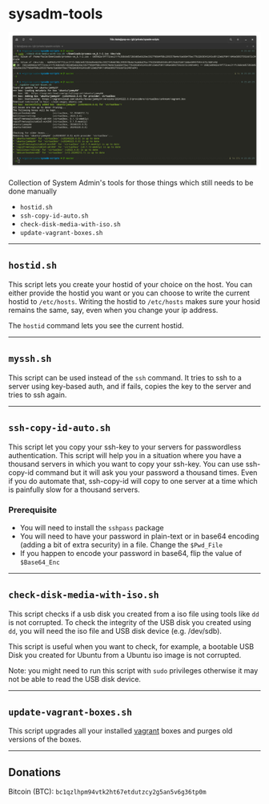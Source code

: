 # sysadm-tools

![](.images/screenshot.png)

Collection of System Admin's tools for those things which still needs to be done manually

- `hostid.sh`
- `ssh-copy-id-auto.sh`
- `check-disk-media-with-iso.sh`
- `update-vagrant-boxes.sh`

---

## `hostid.sh`

This script lets you create your hostid of your choice on the host. You can either provide the hostid you want or you can choose to write the current hostid to `/etc/hosts`. Writing the hostid to `/etc/hosts` makes sure your hosid remains the same, say, even when you change your ip address.

The `hostid` command lets you see the current hostid.

---

## `myssh.sh`

This script can be used instead of the `ssh` command. It tries to ssh to a server using key-based auth, and if fails, copies the key to the server and tries to ssh again.

---

## `ssh-copy-id-auto.sh`

This script let you copy your ssh-key to your servers for passwordless authentication. This script will help you in a situation where you have a thousand servers in which you want to copy your ssh-key. You can use ssh-copy-id command but it will ask you your password a thousand times. Even if you do automate that, ssh-copy-id will copy to one server at a time which is painfully slow for a thousand servers.

### Prerequisite

- You will need to install the `sshpass` package
- You will need to have your password in plain-text or in base64 encoding (adding a bit of extra security) in a file. Change the `$Pwd_File`
- If you happen to encode your password in base64, flip the value of `$Base64_Enc`

---

## `check-disk-media-with-iso.sh`

This script checks if a usb disk you created from a iso file using tools like `dd` is not corrupted. To check the integrity of the USB disk you created using `dd`, you will need the iso file and USB disk device (e.g. /dev/sdb).

This script is useful when you want to check, for example, a bootable USB Disk you created for Ubuntu from a Ubuntu iso image is not corrupted.

Note: you might need to run this script with `sudo` privileges otherwise it may not be able to read the USB disk device.

---

## `update-vagrant-boxes.sh`

This script upgrades all your installed [vagrant](https://www.vagrantup.com/) boxes and purges old versions of the boxes.

---

## Donations

Bitcoin (BTC): `bc1qzlhpm94vtk2ht67etdutzcy2g5an5v6g36tp0m`
